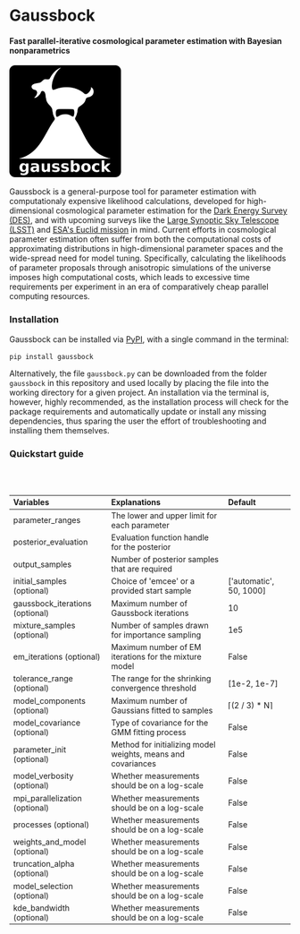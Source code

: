 # Gaussbock

#### Fast parallel-iterative cosmological parameter estimation with Bayesian nonparametrics

<img src="/logo.png" alt="logo" width="200px"/>

Gaussbock is a general-purpose tool for parameter estimation with computationaly expensive likelihood calculations, developed for high-dimensional cosmological parameter estimation for the [Dark Energy Survey (DES)](https://www.darkenergysurvey.org/), and with upcoming surveys like the [Large Synoptic Sky Telescope (LSST)](https://www.lsst.org/) and [ESA's Euclid mission](http://sci.esa.int/euclid/) in mind. Current efforts in cosmological parameter estimation often suffer from both the computational costs of approximating distributions in high-dimensional parameter spaces and the wide-spread need for model tuning. Specifically, calculating the likelihoods of parameter proposals through anisotropic simulations of the universe imposes high computational costs, which leads to excessive time requirements per experiment in an era of comparatively cheap parallel computing resources.

### Installation

Gaussbock can be installed via [PyPI](https://pypi.org), with a single command in the terminal:

```
pip install gaussbock
```

Alternatively, the file `gaussbock.py` can be downloaded from the folder `gaussbock` in this repository and used locally by placing the file into the working directory for a given project. An installation via the terminal is, however, highly recommended, as the installation process will check for the package requirements and automatically update or install any missing dependencies, thus sparing the user the effort of troubleshooting and installing them themselves.

### Quickstart guide


<br></br>

| Variables                        | Explanations                                       | Default                  |
|:---------------------------------|:---------------------------------------------------|:-------------------------|
| parameter_ranges                 | The lower and upper limit for each parameter       |                          |
| posterior_evaluation             | Evaluation function handle for the posterior   |                          |
| output_samples                   | Number of posterior samples that are required  |                          |
| initial_samples (optional)       | Choice of 'emcee' or a provided start sample   | ['automatic', 50, 1000]  |
| gaussbock_iterations (optional)  | Maximum number of Gaussbock iterations         | 10                       |
| mixture_samples (optional)       | Number of samples drawn for importance sampling | 1e5  |
| em_iterations (optional)         | Maximum number of EM iterations for the mixture model  | False      |
| tolerance_range (optional)       | The range for the shrinking convergence threshold  | [1e-2, 1e-7] |
| model_components (optional)      | Maximum number of Gaussians fitted to samples   | ⌈(2 / 3) * N⌉  |
| model_covariance (optional)      | Type of covariance for the GMM fitting process  | False      |
| parameter_init (optional)        | Method for initializing model weights, means and covariances   | False      |
| model_verbosity (optional)       | Whether measurements should be on a log-scale   | False      |
| mpi_parallelization (optional)   | Whether measurements should be on a log-scale   | False      |
| processes (optional)             | Whether measurements should be on a log-scale   | False      |
| weights_and_model (optional)     | Whether measurements should be on a log-scale   | False      |
| truncation_alpha (optional)      | Whether measurements should be on a log-scale   | False      |
| model_selection (optional)       | Whether measurements should be on a log-scale   | False      |
| kde_bandwidth (optional)         | Whether measurements should be on a log-scale   | False      |

<br></br>
